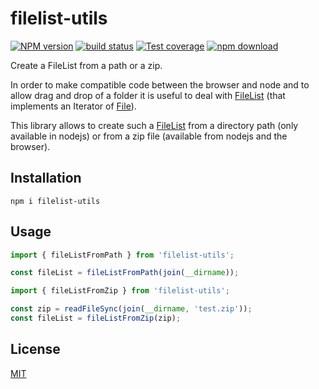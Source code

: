 # filelist-utils

[![NPM version][npm-image]][npm-url]
[![build status][ci-image]][ci-url]
[![Test coverage][codecov-image]][codecov-url]
[![npm download][download-image]][download-url]

Create a FileList from a path or a zip.

In order to make compatible code between the browser and node and to allow drag and drop of a folder it is useful to deal with [FileList](https://developer.mozilla.org/en-US/docs/Web/API/FileList) (that implements an Iterator of [File](https://developer.mozilla.org/en-US/docs/Web/API/File)).

This library allows to create such a [FileList](https://developer.mozilla.org/en-US/docs/Web/API/FileList) from a directory path (only available in nodejs) or from a zip file (available from nodejs and the browser).

## Installation

`npm i filelist-utils`

## Usage

```js
import { fileListFromPath } from 'filelist-utils';

const fileList = fileListFromPath(join(__dirname));
```

```js
import { fileListFromZip } from 'filelist-utils';

const zip = readFileSync(join(__dirname, 'test.zip'));
const fileList = fileListFromZip(zip);
```

## License

[MIT](./LICENSE)

[npm-image]: https://img.shields.io/npm/v/filelist-utils.svg
[npm-url]: https://www.npmjs.com/package/filelist-utils
[ci-image]: https://github.com/cheminfo/filelist-utils/workflows/Node.js%20CI/badge.svg?branch=main
[ci-url]: https://github.com/cheminfo/filelist-utils/actions?query=workflow%3A%22Node.js+CI%22
[codecov-image]: https://img.shields.io/codecov/c/github/cheminfo/filelist-utils.svg
[codecov-url]: https://codecov.io/gh/cheminfo/filelist-utils
[download-image]: https://img.shields.io/npm/dm/filelist-utils.svg
[download-url]: https://www.npmjs.com/package/filelist-utils
